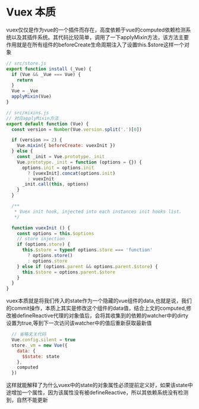# Vuex 本质

vuex仅仅是作为vue的一个插件而存在，高度依赖于vue的computed依赖检测系统以及其插件系统。其代码比较简单，调用了一下applyMixin方法，该方法主要作用就是在所有组件的beforeCreate生命周期注入了设置this.$store这样一个对象

````js
// src/store.js
export function install (_Vue) {
  if (Vue && _Vue === Vue) {
    return
  }
  Vue = _Vue
  applyMixin(Vue)
}
````
````js
// src/mixins.js
// 对应applyMixin方法
export default function (Vue) {
  const version = Number(Vue.version.split('.')[0])

  if (version >= 2) {
    Vue.mixin({ beforeCreate: vuexInit })
  } else {
    const _init = Vue.prototype._init
    Vue.prototype._init = function (options = {}) {
      options.init = options.init
        ? [vuexInit].concat(options.init)
        : vuexInit
      _init.call(this, options)
    }
  }

  /**
   * Vuex init hook, injected into each instances init hooks list.
   */

  function vuexInit () {
    const options = this.$options
    // store injection
    if (options.store) {
      this.$store = typeof options.store === 'function'
        ? options.store()
        : options.store
    } else if (options.parent && options.parent.$store) {
      this.$store = options.parent.$store
    }
  }
}
````
vuex本质就是将我们传入的state作为一个隐藏的vue组件的data,也就是说，我们的commit操作，本质上其实是修改这个组件的data值，结合上文的computed,修改被defineReactive代理的对象值后，会将其收集到的依赖的watcher中的dirty设置为true,等到下一次访问该watcher中的值后重新获取最新值

````js
  // 省略无关代码
  Vue.config.silent = true
  store._vm = new Vue({
    data: {
      $$state: state
    },
    computed
  })
````
这样就能解释了为什么vuex中的state的对象属性必须提前定义好，如果该state中途增加一个属性，因为该属性没有被defineReactive，所以其依赖系统没有检测到，自然不能更新